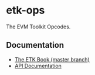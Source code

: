 etk-ops
=======

The EVM Toolkit Opcodes.

## Documentation

 - [The ETK Book (master branch)](https://quilt.github.io/etk/)
 - [API Documentation](https://docs.rs/etk-ops)
